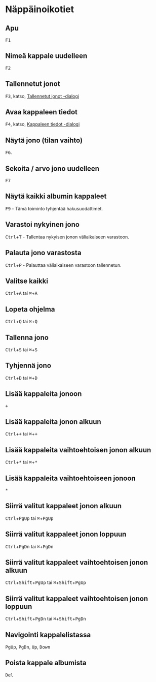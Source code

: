 # Näppäinoikotiet

## Apu
<kbd>F1</kbd>

## Nimeä kappale uudelleen
<kbd>F2</kbd>

## Tallennetut jonot
<kbd>F3</kbd>, katso, [Tallennetut jonot -dialogi](saved_queues_dialog.md)

## Avaa kappaleen tiedot
<kbd>F4</kbd>, katso, [Kappaleen tiedot -dialogi](track_info.md)

## Näytä jono (tilan vaihto)
<kbd>F6</kbd>.

## Sekoita / arvo jono uudelleen
<kbd>F7</kbd>

## Näytä kaikki albumin kappaleet
<kbd>F9</kbd> - Tämä toiminto tyhjentää hakusuodattimet.

## Varastoi nykyinen jono
<kbd>Ctrl</kbd>+<kbd>T</kbd> - Tallentaa nykyisen jonon väliaikaiseen varastoon.

## Palauta jono varastosta
<kbd>Ctrl</kbd>+<kbd>P</kbd> - Palauttaa väliaikaiseen varastoon tallennetun.

## Valitse kaikki
<kbd>Ctrl</kbd>+<kbd>A</kbd> tai <kbd>⌘</kbd>+<kbd>A</kbd>

## Lopeta ohjelma
<kbd>Ctrl</kbd>+<kbd>Q</kbd> tai <kbd>⌘</kbd>+<kbd>Q</kbd>

## Tallenna jono
<kbd>Ctrl</kbd>+<kbd>S</kbd> tai <kbd>⌘</kbd>+<kbd>S</kbd>

## Tyhjennä jono
<kbd>Ctrl</kbd>+<kbd>D</kbd> tai <kbd>⌘</kbd>+<kbd>D</kbd>

## Lisää kappaleita jonoon
<kbd>+</kbd>

## Lisää kappaleita jonon alkuun
<kbd>Ctrl</kbd>+<kbd>+</kbd> tai <kbd>⌘</kbd>+<kbd>+</kbd>

## Lisää kappaleita vaihtoehtoisen jonon alkuun
<kbd>Ctrl</kbd>+<kbd>\*</kbd> tai <kbd>⌘</kbd>+<kbd>\*</kbd>

## Lisää kappaleita vaihtoehtoiseen jonoon
<kbd>*</kbd>

## Siirrä valitut kappaleet jonon alkuun
<kbd>Ctrl</kbd>+<kbd>PgUp</kbd> tai <kbd>⌘</kbd>+<kbd>PgUp</kbd>

## Siirrä valitut kappaleet jonon loppuun
<kbd>Ctrl</kbd>+<kbd>PgDn</kbd> tai <kbd>⌘</kbd>+<kbd>PgDn</kbd>

## Siirrä valitut kappaleet vaihtoehtoisen jonon alkuun
<kbd>Ctrl</kbd>+<kbd>Shift</kbd>+<kbd>PgUp</kbd> tai <kbd>⌘</kbd>+<kbd>Shift</kbd>+<kbd>PgUp</kbd>

## Siirrä valitut kappaleet vaihtoehtoisen jonon loppuun
<kbd>Ctrl</kbd>+<kbd>Shift</kbd>+<kbd>PgDn</kbd> tai <kbd>⌘</kbd>+<kbd>Shift</kbd>+<kbd>PgDn</kbd>

## Navigointi kappalelistassa
<kbd>PgUp</kbd>, <kbd>PgDn</kbd>, <kbd>Up</kbd>, <kbd>Down</kbd>

## Poista kappale albumista
<kbd>Del</kbd>
